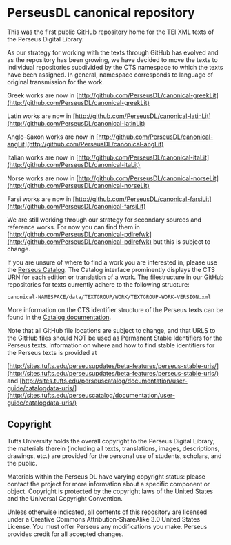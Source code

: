 PerseusDL canonical repository
=========

This was the first public GitHub repository home for the TEI XML texts of the Perseus Digital Library.

As our strategy for working with the texts through GitHub has evolved and as the repository has been growing, 
we have decided to move the texts to individual repositories subdivided by the CTS namespace to which the texts 
have been assigned.  In general, namespace corresponds to language of original transmission for the work.

Greek works are now in [http://github.com/PerseusDL/canonical-greekLit](http://github.com/PerseusDL/canonical-greekLit)

Latin works are now in [http://github.com/PerseusDL/canonical-latinLit](http://github.com/PerseusDL/canonical-latinLit)

Anglo-Saxon works are now in [http://github.com/PerseusDL/canonical-angLit](http://github.com/PerseusDL/canonical-angLit)

Italian works are now in [http://github.com/PerseusDL/canonical-itaLit](http://github.com/PerseusDL/canonical-itaLit)

Norse works are now in [http://github.com/PerseusDL/canonical-norseLit](http://github.com/PerseusDL/canonical-norseLit)

Farsi works are now in [http://github.com/PerseusDL/canonical-farsiLit](http://github.com/PerseusDL/canonical-farsiLit)

We are still working through our strategy for secondary sources and reference works. For now you can find them in 
[http://github.com/PerseusDL/canonical-pdlrefwk](http://github.com/PerseusDL/canonical-pdlrefwk) but this is subject to change.

If you are unsure of where to find a work you are interested in, please use the [Perseus Catalog](http://catalog.perseus.org).  The Catalog interface prominently displays the CTS URN for each edition or translation of a work.  The filestructure in our GitHub repositories for texts currently adhere to the following structure:

`canonical-NAMESPACE/data/TEXTGROUP/WORK/TEXTGROUP-WORK-VERSION.xml`

More information on the CTS identifier structure of the Perseus texts can be found in the [Catalog documentation](http://sites.tufts.edu/perseuscatalog/f-a-q/how-are-the-record-identifiers-created/).

Note that all GitHub file locations are subject to change, and that URLS to the GitHub files should NOT be used as Permanent Stable Identifiers for the Perseus texts.  Information on where and how to find stable identifiers for the Perseus texts is provided at

[http://sites.tufts.edu/perseusupdates/beta-features/perseus-stable-uris/](http://sites.tufts.edu/perseusupdates/beta-features/perseus-stable-uris/)
and
[http://sites.tufts.edu/perseuscatalog/documentation/user-guide/catalogdata-uris/](http://sites.tufts.edu/perseuscatalog/documentation/user-guide/catalogdata-uris/)

## Copyright

Tufts University holds the overall copyright to the Perseus Digital Library; the materials therein 
(including all texts, translations, images, descriptions, drawings, etc.) are provided for the 
personal use of students, scholars, and the public. 

Materials within the Perseus DL have varying copyright status: please contact the project for more information 
about a specific component or object.  Copyright is protected by the copyright laws of the United States and 
the Universal Copyright Convention. 

Unless otherwise indicated, all contents of this repository are licensed under a 
Creative Commons Attribution-ShareAlike 3.0 United States License. You must  offer Perseus
any modifications you make. Perseus provides credit for all accepted changes.

